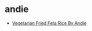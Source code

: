 # andie

 * [Vegetarian Fried Feta Rice By Andie](index/v/vegetarian-fried-feta-rice-by-andie.json)
